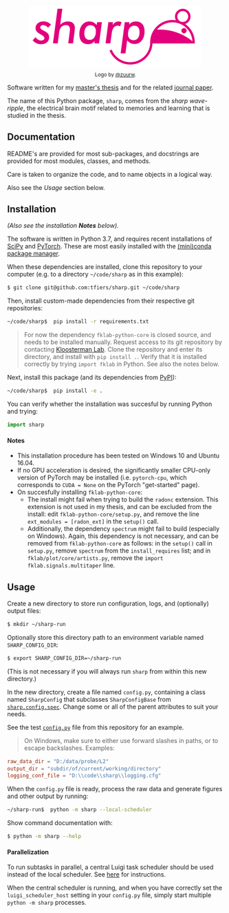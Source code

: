 <p align="center">
  <img src="logo.png" alt="Logo for this project: a stylized rat and the name "Sharp">
  <br>
  <sub>Logo by <a href="https://github.com/zuurw">@zuurw</a>.</sub>
</p>

Software written for my [master's thesis](https://github.com/tfiers/master-thesis) 
and for the related [journal paper](https://github.com/tfiers/neural-network-paper).

The name of this Python package, `sharp`, comes from the _sharp wave-ripple_,
the electrical brain motif related to memories and learning that is studied 
in the thesis.


## Documentation

README's are provided for most sub-packages,
and docstrings are provided for most modules, classes, and methods.

Care is taken to organize the code, and to name objects in a logical way.

Also see the _Usage_ section below.


## Installation

*(Also see the installation __Notes__ below).*

The software is written in Python 3.7, and requires recent installations of
[SciPy](https://scipy.org/) and [PyTorch](https://pytorch.org/).
These are most easily installed with the [(mini)conda package manager](https://conda.io/docs/index.html).

When these dependencies are installed, clone this repository to your computer
(e.g. to a directory `~/code/sharp` as in this example):
```sh
$ git clone git@github.com:tfiers/sharp.git ~/code/sharp
```

Then, install custom-made dependencies from their respective git repositories:
```sh
~/code/sharp$  pip install -r requirements.txt
```

> For now the dependency `fklab-python-core` is closed source, and needs to be
installed manually. Request access to its git repository by contacting
[Kloosterman Lab](https://kloostermanlab.org/). Clone the repository and enter
its directory, and install with `pip install .`. Verify that it is installed
correctly by trying `import fklab` in Python. See also the notes below.

Next, install this package (and its dependencies from [PyPI](https://pypi.org/)):
```sh
~/code/sharp$  pip install -e .
```

You can verify whether the installation was succesful by running Python and
trying:
```py
import sharp
```

#### Notes

- This installation procedure has been tested on Windows 10 and Ubuntu 16.04.
- If no GPU acceleration is desired, the significantly smaller CPU-only 
  version of PyTorch may be installed (i.e. `pytorch-cpu`, which corresponds 
  to `CUDA = None` on the PyTorch "get-started" page).
- On succesfully installing `fklab-python-core`:
     - The install might fail when trying to build the `radonc` extension.
       This extension is not used in my thesis, and can be excluded from
       the install: edit `fklab-python-core/setup.py`, and remove the line
       `ext_modules = [radon_ext]` in the `setup()` call.
     - Additionally, the dependency `spectrum` might fail to build
       (especially on Windows). Again, this dependency is not necessary,
       and can be removed from `fklab-python-core` as follows:
       in the `setup()` call in `setup.py`, remove `spectrum` from the
       `install_requires` list; and in `fklab/plot/core/artists.py`,
       remove the `import fklab.signals.multitaper` line.



## Usage


Create a new directory to store run configuration, logs, and (optionally) output
files:
```sh
$ mkdir ~/sharp-run
```

Optionally store this directory path to an environment variable named
`SHARP_CONFIG_DIR`:
```sh
$ export SHARP_CONFIG_DIR=~/sharp-run
```
(This is not necessary if you will always run `sharp` from within this new
directory.)

In the new directory, create a file named `config.py`, containing a class named
`SharpConfig` that subclasses `SharpConfigBase` from [`sharp.config.spec`](sharp/config/spec.py).
Change some or all of the parent attributes to suit your needs.

See the test [`config.py`](tests/system/config.py) file from this repository
for an example.

> On Windows, make sure to either use forward slashes in paths, or to escape
backslashes. Examples:
```toml
raw_data_dir = "D:/data/probe/L2"
output_dir = "subdir/of/current/working/directory"
logging_conf_file = "D:\\code\\sharp\\logging.cfg"
```

When the `config.py` file is ready, process the raw data and generate figures
and other output by running:
```sh
~/sharp-run$  python -m sharp --local-scheduler
```

Show command documentation with:
```sh
$ python -m sharp --help
```

#### Parallelization

To run subtasks in parallel, a central Luigi task scheduler should be used
instead of the local scheduler. See [here](https://luigi.readthedocs.io/en/stable/central_scheduler.html)
for instructions.

When the central scheduler is running, and when you have correctly set the
`luigi_scheduler_host` setting in your `config.py` file, simply start multiple
`python -m sharp` processes.
